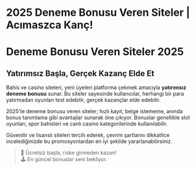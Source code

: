 # 2025 Deneme Bonusu Veren Siteler | Acımaszca Kanç!

# Deneme Bonusu Veren Siteler 2025  
## Yatırımsız Başla, Gerçek Kazanç Elde Et  

Bahis ve casino siteleri, yeni üyeleri platforma çekmek amacıyla **yatırımsız deneme bonusu** sunar. Bu siteler sayesinde kullanıcılar, herhangi bir para yatırmadan oyunları test edebilir, gerçek kazançlar elde edebilir.  

2025’te deneme bonusu veren siteler; hızlı kayıt, belge istememe, anında bonus tanımlama gibi avantajlar sunarak öne çıkıyor. Bonuslar genellikle slot oyunları, spor bahisleri ve canlı casino kategorilerinde kullanılabilir.  

Güvenilir ve lisanslı siteleri tercih ederek, çevrim şartlarını dikkatlice incelediğinizde bu promosyonlardan en iyi şekilde yararlanabilirsiniz.

> 🎁 Ücretsiz başla, riske girmeden kazan!  
> 🕹️ En güncel bonuslar seni bekliyor.
